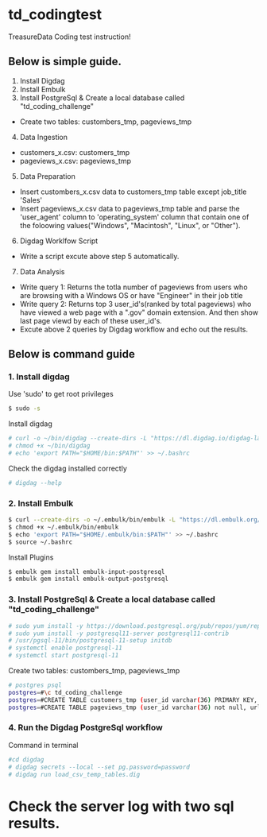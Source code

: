 # td_codingtest
TreasureData Coding test instruction!

## Below is simple guide.
1. Install Digdag
2. Install Embulk
3. Install PostgreSql & Create a local database called "td_coding_challenge"
 - Create two tables: custombers_tmp, pageviews_tmp
4. Data Ingestion
 - customers_x.csv: customers_tmp
 - pageviews_x.csv: pageviews_tmp
5. Data Preparation
 - Insert custombers_x.csv data to customers_tmp table except job_title 'Sales'
 - Insert pageviews_x.csv data to pageviews_tmp table and parse the 'user_agent' column to 'operating_system' column that contain one of the foloowing values("Windows", "Macintosh", "Linux", or "Other").
6. Digdag Worklfow Script
 - Write a script excute above step 5 automatically.
7. Data Analysis
 - Write query 1: Returns the totla number of pageviews from users who are browsing with a Windows OS or have "Engineer" in their job title
 - Write query 2: Returns top 3 user_id's(ranked by total pageviews) who have viewed a web page with a ".gov" domain extension. And then show last page viewd by each of these user_id's.
 - Excute above 2 queries by Digdag workflow and echo out the results.

## Below is command guide
### 1. Install digdag
Use 'sudo' to get root privileges

```bash
$ sudo -s
```

Install digdag
```bash
# curl -o ~/bin/digdag --create-dirs -L "https://dl.digdag.io/digdag-latest"
# chmod +x ~/bin/digdag
# echo 'export PATH="$HOME/bin:$PATH"' >> ~/.bashrc
```

Check the digdag installed correctly
```bash
# digdag --help
```

### 2. Install Embulk
```bash
$ curl --create-dirs -o ~/.embulk/bin/embulk -L "https://dl.embulk.org/embulk-latest.jar"
$ chmod +x ~/.embulk/bin/embulk
$ echo 'export PATH="$HOME/.embulk/bin:$PATH"' >> ~/.bashrc
$ source ~/.bashrc
```

Install Plugins
```bash
$ embulk gem install embulk-input-postgresql
$ embulk gem install embulk-output-postgresql
```

### 3. Install PostgreSql & Create a local database called "td_coding_challenge"
```bash
# sudo yum install -y https://download.postgresql.org/pub/repos/yum/reporpms/EL-7-x86_64/pgdg-redhat-repo-latest.noarch.rpm
# sudo yum install -y postgresql11-server postgresql11-contrib
# /usr/pgsql-11/bin/postgresql-11-setup initdb
# systemctl enable postgresql-11
# systemctl start postgresql-11
```
Create two tables: custombers_tmp, pageviews_tmp
```bash
# postgres psql
postgres=#\c td_coding_challenge
postgres=#CREATE TABLE customers_tmp (user_id varchar(36) PRIMARY KEY, first_name varchar(20) null, last_name varchar(20) null, job_title varchar(50) null);
postgres=#CREATE TABLE pageviews_tmp (user_id varchar(36) not null, url varchar(200) null, user_agent varchar(200) null, timestamp varchar(10) null);
```

### 4. Run the Digdag PostgreSql workflow
Command in terminal
```bash
#cd digdag
# digdag secrets --local --set pg.password=password
# digdag run load_csv_temp_tables.dig
```

# Check the server log with two sql results.
